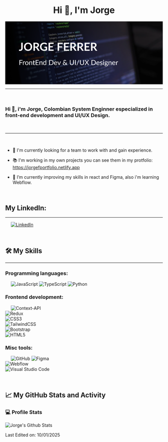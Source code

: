 <h1 align="center">Hi 👋, I'm Jorge</h1>

<img src="https://github.com/JorgeF19/JorgeF19/blob/main/Banner.png" align="center" alt="berkeli header image">

-------------------
&emsp;
<h3 align="left">Hi 👋, i'm Jorge, Colombian System Enginner especialized in front-end development and UI/UX Design.</h3>
&emsp;

-------------------
&emsp;

- 🔭 I'm currently looking for a team to work with and gain experience. 
- 📚 I'm working in my own projects you can see them in my protfolio: https://jorgefportfolio.netlify.app

- 🌱 I’m currently improving my skills in react and Figma, also i'm learning Webflow.


&emsp;

## My LinkedIn:
-------------------


&emsp;
<a href= "www.linkedin.com/in/jorge-ferrer-3039841b3">
![LinkedIn](https://img.shields.io/badge/linkedin-%230077B5.svg?style=for-the-badge&logo=linkedin&logoColor=white)
</a>

&emsp;

## 🛠️ My Skills
-------------------
### Programming languages:
&emsp;
![JavaScript](https://img.shields.io/badge/javascript-%23323330.svg?style=for-the-badge&logo=javascript&logoColor=%23F7DF1E)
![TypeScript](https://img.shields.io/badge/typescript-%23007ACC.svg?style=for-the-badge&logo=typescript&logoColor=white)
![Python](https://img.shields.io/badge/python-3670A0?style=for-the-badge&logo=python&logoColor=ffdd54)

### Frontend development:
&emsp;
![Context-API](https://img.shields.io/badge/Context--Api-000000?style=for-the-badge&logo=react)   
![Redux](https://img.shields.io/badge/redux-%23593d88.svg?style=for-the-badge&logo=redux&logoColor=white)    
![CSS3](https://img.shields.io/badge/css3-%231572B6.svg?style=for-the-badge&logo=css3&logoColor=white)   
![TailwindCSS](https://img.shields.io/badge/tailwindcss-%2338B2AC.svg?style=for-the-badge&logo=tailwind-css&logoColor=white)  
![Bootstrap](https://img.shields.io/badge/bootstrap-%238511FA.svg?style=for-the-badge&logo=bootstrap&logoColor=white)   
![HTML5](https://img.shields.io/badge/html5-%23E34F26.svg?style=for-the-badge&logo=html5&logoColor=white) 

### Misc tools:
&emsp;
![GitHub](https://img.shields.io/badge/github-%23121011.svg?style=for-the-badge&logo=github&logoColor=white)
![Figma](https://img.shields.io/badge/figma-%23F24E1E.svg?style=for-the-badge&logo=figma&logoColor=white)  
![Webflow](https://img.shields.io/badge/webflow-%23146EF5.svg?style=for-the-badge&logo=webflow&logoColor=white)     
![Visual Studio Code](https://img.shields.io/badge/Visual%20Studio%20Code-0078d7.svg?style=for-the-badge&logo=visual-studio-code&logoColor=white)




&emsp;

## 📈 My GitHub Stats and Activity

### 💻 Profile Stats

<img alt="Jorge's Github Stats" src="https://github-readme-stats.vercel.app/api/?username=JorgeF19&show_icons=true&include_all_commits=true&count_private=true&theme=react&hide_border=true&bg_color=1F222E&title_color=F85D7F&icon_color=F8D866" height="192px"/>

Last Edited on: 10/01/2025

